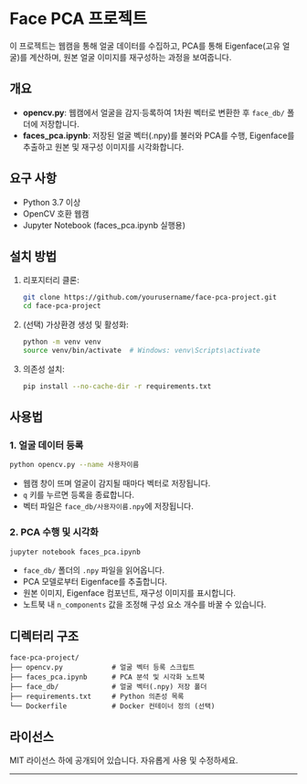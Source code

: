 # Face PCA 프로젝트

이 프로젝트는 웹캠을 통해 얼굴 데이터를 수집하고, PCA를 통해 Eigenface(고유 얼굴)를 계산하며, 원본 얼굴 이미지를 재구성하는 과정을 보여줍니다.

## 개요

* **opencv.py**: 웹캠에서 얼굴을 감지·등록하여 1차원 벡터로 변환한 후 `face_db/` 폴더에 저장합니다.
* **faces\_pca.ipynb**: 저장된 얼굴 벡터(.npy)를 불러와 PCA를 수행, Eigenface를 추출하고 원본 및 재구성 이미지를 시각화합니다.

## 요구 사항

* Python 3.7 이상
* OpenCV 호환 웹캠
* Jupyter Notebook (faces\_pca.ipynb 실행용)

## 설치 방법

1. 리포지터리 클론:

   ```bash
   git clone https://github.com/yourusername/face-pca-project.git
   cd face-pca-project
   ```
2. (선택) 가상환경 생성 및 활성화:

   ```bash
   python -m venv venv
   source venv/bin/activate  # Windows: venv\Scripts\activate
   ```
3. 의존성 설치:

   ```bash
   pip install --no-cache-dir -r requirements.txt
   ```

## 사용법

### 1. 얼굴 데이터 등록

```bash
python opencv.py --name 사용자이름
```

* 웹캠 창이 뜨며 얼굴이 감지될 때마다 벡터로 저장됩니다.
* `q` 키를 누르면 등록을 종료합니다.
* 벡터 파일은 `face_db/사용자이름.npy`에 저장됩니다.

### 2. PCA 수행 및 시각화

```bash
jupyter notebook faces_pca.ipynb
```

* `face_db/` 폴더의 `.npy` 파일을 읽어옵니다.
* PCA 모델로부터 Eigenface를 추출합니다.
* 원본 이미지, Eigenface 컴포넌트, 재구성 이미지를 표시합니다.
* 노트북 내 `n_components` 값을 조정해 구성 요소 개수를 바꿀 수 있습니다.



## 디렉터리 구조

```
face-pca-project/
├── opencv.py            # 얼굴 벡터 등록 스크립트
├── faces_pca.ipynb      # PCA 분석 및 시각화 노트북
├── face_db/             # 얼굴 벡터(.npy) 저장 폴더
├── requirements.txt     # Python 의존성 목록
└── Dockerfile           # Docker 컨테이너 정의 (선택)
```

## 라이선스

MIT 라이선스 하에 공개되어 있습니다. 자유롭게 사용 및 수정하세요.

---


